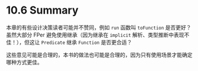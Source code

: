 # 10.6 Summary

本章的有些设计决策读者可能并不赞同，例如 `run` 函数叫 `toFunction` 是否更好？虽然大部分 FPer 避免使用继承（因为继承在 `implicit` 解析、类型推断中表现不佳！），但这让 `Predicate` 继承 `Function` 是否更合适？

这些意见可能是合理的，本书的做法也可能是合理的，因为只有使用场景才能确定哪种方式更佳。